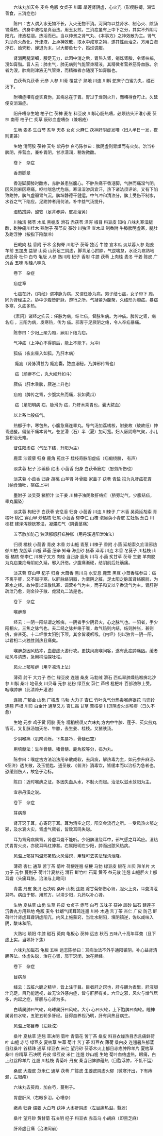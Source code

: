 <!-- { "loadSidebar": true } -->
　　六味丸加天冬 麦冬 龟版 女贞子 川萆 旱莲肾阴虚，心火亢（形瘦脉搏，渴饮善食，三消症也）

　　陈曰：古人谓入水无物不长，入火无物不消。河间每以益肾水、制心火、除肠胃燥热、济身中液枯是真治法。用玉女煎。三消症虽有上中下之分，其实不外阴亏阳亢，津液枯涸，热淫而已。当以仲景之肾气丸、《本事方》之神效散为主。肾气丸助真火蒸化，升津液，上承神效散，取水中咸寒之物，遂其性而治之。方用白海浮石、蛤壳粉、蝉退为末，以大鲫鱼七个，捣烂调服。

　　肾消两腿渐细，腰足无力，此因中消之后，胃热入肾，销烁肾脂，令肾枯槁，溲如膏脂。晋人云：肺主气，肺无病则气能管束精液。其精微者营养筋骨血脉。余者为溲。肺病则津液无气管束，而精微者亦随溲下如膏脂也。

　　白茯苓丸茯苓 元参 人参 川萆 覆盆子 熟地 川连 川斛 蛇床子白蜜为丸，磁石汤下。

　　附嘈症嘈有虚实真伪，其病总在于胃。胃过于燥则火升，而嘈得食可止。久延便变消渴症。

　　阳升嘈杂生地 柏子仁 茯神 麦冬 料豆皮 川斛心肠热嘈，必烦热头汗淮小麦 茯神 南枣 柏子仁 炙草 辰砂血虚嘈杂（兼咽疮）

　　生地 麦冬 生白芍 炙草 天冬 女贞 火麻仁 茯神肝阴虚发嘈（妇人半日一发，夜则更甚）

　　生地 清阿胶 茯神 天冬 紫丹参 白芍陈参曰：脾阴虚则胃燥而有火矣。治当补脾阴，养营血，兼补胃阴，甘凉濡润，稍佐微酸。

　　卷下　杂症

　　香港脚章

　　香港脚脚膝时酸疼，赤肿兼患胀腹心。不肿热痛干香港脚，气肿而痛湿气明。因风则麻因寒痛，呕吐喘急忧危临。寒温湿渗风宜汗，热下诸法须评论。又有下陷致跗肿，脾气虚弱胃气沉。脾坤静德干健运，中气冲和清浊分，脾土受伤不制水，水谷之气下陷应。足跗肿者用何法，补中益气汤提升。

　　湿热跗肿，酸软（足背赤肿，皮亮溲黄）

　　川独活 猪苓 木瓜 黑栀皮 滑石 赤茯苓 泽泻 椒目 料豆皮 知柏 八味丸寒湿腿酸，跗肿痛川桂木 熟附子 茯苓皮 蚕砂 川独活 宣木瓜 制香附 牛膝脾明虚寒，腿肚及跗浮肿（按指下陷酸冷）

　　巴戟肉 桂 香附 于术 金狗脊 川附子 茯苓 独活 牛膝 宣木瓜 淡苁蓉人参 炮姜 车前 五加皮 益智 山萸 山药足三阴虚，脚背足心跗肿，气逆喘怠，水泛为痰熟地 虎胫骨 杜仲 白芍 龟版 人参 熟川附 杞子 香附 牛膝 茯苓 上肉桂 麦冬 干姜 陈皮 广沉香 五味 附桂八味丸

　　卷下　杂症

　　疝症章

　　七疝在肝，《内经》谓冲脉为病，又谓任脉为病。男子结七疝，女子带下 瘕，同为肾经主之。胁中少腹皆肝脉，游行之所，气凝紧为腹聚，久结形为瘕疝。暴疝多寒，久疝多热。

　　《素问》诸经之疝云：任脉为病，结七疝，督脉生病。为冲疝。脾传之肾，病名疝 ，三阳为病，发寒热，传为 疝。邪客于足厥阴之络，令人卒疝暴痛。

　　陈参曰：少阳上聚为瘕，厥阴下结为疝。

　　气冲疝（上冲心不得前后，能上不能下，为冲）

　　狐疝（夜出昼入如狐，乃肝木病）

　　 癃疝（肾脉滑甚为 癃疝囊，脓血溺秘，乃脾邪传肾也）

　　 疝（顽痹不仁，丸大如升如斗）

　　厥疝（肝木乘脾，厥逆上升也）

　　疝瘕（脾传之肾，少腹实热而痛，状如黄瓜）

　　 疝（足阳明病 疝，脉滑为 疝，乃肝木乘胃也，囊大脓血）

　　以上系七般疝气。

　　热郁于中，寒包热，小腹急痛连睾丸。导气汤加荔橘核，附姜故（破故纸）仲青通餐。偏坠不痛本肾气，苍芷滑（石）半（夏）加可宽。妇人厥阴寒气聚，小儿食积治无难。

　　督任阳虚疝（气坠下结，升阳为主）

　　鹿茸 沙蒺藜 归身 鹿角 菟丝子 桂枝奇脉阳虚疝（疝瘕绕脐， 有声）

　　淡苁蓉 杞子 沙蒺藜 红枣 小茴香 归身 白茯苓筋疝（怒劳所伤也）

　　淡苁蓉 小茴香 归身 胡桃 山羊肾 补骨脂 家韭子 茯苓 青盐 捣为丸肝疝犯胃（纳食涌吐，宿疝上冲）

　　墨附子 淡吴萸 猪胆汁 淡干姜 川楝子浊阴聚肝络疝（脐旁动气，少腹结疝，睾丸偏坠）

　　淡苁蓉 枸杞子 白茯苓 安息香 归身 小茴香 川连 川楝子 广木香 吴萸延胡索 青橘叶 桃仁 穿山甲 炒橘核 归尾 小茴香 郁李仁 山楂 泡吴萸小青皮 左牡蛎 葱白 川桂枝 建泽泻膀胱寒湿，凝滞疝气（阴囊茎痛）

　　五苓散加防己 独活郁怒肝疝肿胀（用丹溪通阳泄浊法）

　　归须 橘核 小茴香 青皮 木香 炒山栀 青葱 川楝子 香附 小茴 延胡索久疝湿邪热郁川柏 龙胆草 山栀 芦荟 细辛 知母 海金砂 猪苓 泽泻 川连 木香 冬葵子 川桂枝 山栀 橘核 郁李仁 川楝子又方 肉桂 当归身 鹿角 川芎 小茴 炙甘草 茯苓 生姜 羊肉胶为丸疝兼疟母阴疟久延，邪入肝络，少腹痛渐硬，结阴前后处筋痛。

　　淡苁蓉 穿山甲 杞子 归身 大茴香 黑川乌 水安息 鹿茸 黑豆 小茴香陈参曰：疝不离乎肝，又不越乎寒。以肝脉络阴器，为至阴之脏，足太阳之脉属肾络膀胱，为寒水之经。故仲景以温散祛寒、调营补气为主，而子和又以辛香流气为主。胃肝得疏泄乃愈，则金铃子散、虎潜丸二法是也。

　　卷下　杂症

　　喉痹章

　　经云：一阴一阳结谓之喉痹。一阴者手少阴君火，心之脉气也。一阳者，手少阳相火，三焦之脉气也。夫二经之脉并络于喉，故气热则内结，结则肿胀，甚则痹，痹甚死。十二经惟太阳别下项，其余皆凑咽喉。《内经》何以独言一阴一阳，以君相二火独胜则热且痛矣。

　　喉痹总因风热冲，血虚虚火游行攻。更挟风痰喉间客，遂有此症肿痛凶。缓者祛风与清热，急用桐油探吐松。

　　风火上郁喉痹（用辛凉清上法）

　　薄荷 射干 大力子 杏仁 绿豆皮 连翘 桑皮 马勃绒 滑石 西瓜翠肺燥热喉痹北沙参 川斛 桑叶 地骨皮 川贝母 元参 花粉 绿豆皮 苡仁 芦根 枇杷叶 百部浊秽上受，咽喉肿痹（此清降开灌法）

　　连翘 广郁金 山栀 广橘皮 马勃 大力子 杏仁 竹叶丸气分热毒喉痹银花 马兜铃 连翘 芦根 川贝 白金汁 通草又方 杏仁霜 甘草 苦桔梗 川贝阴虚火炎喉痹（日久不愈）

　　生地 元参 鸡子黄 阿胶 麦冬 糯稻根须又六味丸 方内中牛膝、莲子、芡实煎丸皆可。又复脉汤加天冬、牛膝，去生姜、桂枝。又猪肤汤。

　　少阴喉痛（肌肉消烁，下焦易冷，骨髓已空）

　　用填髓法：生羊骨髓、猪骨髓、鹿角胶等分，捣为丸。

　　陈参曰：喉症古方法治法用辛散咸软，去风痰，解热毒为主，如元参升麻汤、《圣济》透关散，及玉钥匙、通圣散、《普济》消毒饮，皆缓本而以治标为急者也。恐缓则伤人，故急于治标。

　　陈曰：近时喉痹之证，多因失血从水，不制火而起。治法以滋水敛阳为主。

　　宜宗丹溪之说。

　　卷下　杂症

　　耳病章

　　肾开窍于耳，心寄窍于耳。耳为清空之窍，阳交会流行之所。一受风热火郁之邪，及水衰火实，肾虚气厥者，皆致耳鸣失聪。

　　耳为肾窍病属肾，肾虚耳聋不能听。少阳脾湿绕耳中，邪气感之耳鸣应。湿热扰胃胃火炎，亦致耳鸣红肿甚。右属阳明左少阳，肿而出脓风热病。

　　风温上郁耳鸣温邪暑热火风侵窍，用轻可去实法轻清泄降。

　　薄荷 杏仁 通草 苦丁茶 菊叶 荷梗连翘 桔梗 马勃 绿豆皮 银花 川贝 羚羊片 大力子 元参 蔓荆子 荷叶汁夏枯花 滑石 鲜竹叶 石膏 黄芩 益元散 连翘 山栀胆火上郁耳聋（头痛耳胀，治法与上略同）

　　青蒿 丹皮 象贝 石决明 桑叶 山栀 连翘 滁甘菊郁伤心肾，胆火上炎，耳聋清泄耳呜，病由于郁，用煎方，以清少阳，丸药以补心肾。

　　生地 夏枯草 山栀 生草 丹皮 女贞子 赤苓 白芍 五味子 茯神 辰砂 磁石 建莲子沉香丸方用熟地 龟版 麦冬 牡蛎气闭耳鸣连翘 川朴 木通 苦丁茶 杏仁 广皮 防己 鲜荷叶汁肾虚耳聋阴虚阳亢，内风上施蒙窍，当壮水制阳，填阴镇逆，佐以咸味入阴，酸味和阳。

　　大熟地 琐阳 牛膝 磁石 萸肉 龟板心 茯神 远志 秋石 五味八十高年耳聋（且下虚上实，当填补下焦）

　　六味丸加磁石 龟板 五味 远志陈参曰：耳病治法不外乎通阳镇阴，补心益肾清胆等法。体虚失聪，治在心肾，邪干窍闭，治在胆经。

　　卷下　杂症

　　目病章

　　经云：五脏六腑之精华，皆上注于目。目者肝之窍也，肝与胆为表里，肝液胆汁充足，目乃能远视，故无论外感内症，皆与肝胆有关。六淫之邪，风火与燥气居多，内起之症，肝胆与心肾为多。

　　白睛属肺曰气轮，乌球属肝曰风轮。大小 心曰火轮，上下胞脾曰肉轮。瞳神属肾曰水轮，五脏五轮多肝经。目得血养视乃明，肝有风热目病生。

　　风温上郁目赤（左脉弦）

　　桑叶 夏枯草 连翘 草决明 菊叶 青菊花 苦丁茶 桑皮 料豆衣燥热目赤且痛鲜荷叶 山栀 赤芍 绿豆皮 夏枯草 生草 菊叶 苦丁茶 料豆衣 薄荷 桑白皮 连翘暑热郁蒸目红桑叶 谷精珠 通草 绿豆衣 米仁 望月砂 茯苓木火上郁目赤疼肿羚羊片 夏枯草 桑叶 谷精草 石决明 丹皮 绿豆皮 米仁 连翘 炒山栀 生地 菊叶血络虚热，眼痛，白上红丝羚羊片 连翘 川桂枝 青菊叶 丹皮 秦当归脾肺蕴热（目胞浮肿，不饥不运）

　　桑皮 大腹皮 苡米仁 通草 茯苓 广陈皮 生姜皮阴虚火郁（微寒汗出，下有痔漏，左眼疼）

　　六味丸去萸肉，加白芍，蔓荆子。

　　胃虚肝风（右眼多泪，心嘈杂）

　　嫩黄 归身 煨姜 大白芍 茯神 大枣肝阴虚（左目痛热泪，翳膜）

　　桑叶 望月砂 黄甘菊 石决明 杞子 料豆衣 赤首乌 小胡麻（即黑芝麻）

　　肝肾虚目痛（治法同前）

